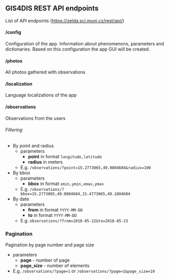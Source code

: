 ## GIS4DIS REST API endpoints
List of API endpoints (https://zelda.sci.muni.cz/rest/api/)

#### /config
Configuration of the app. Information about phenomenons, parameters and dictionaries. Based on this configuration the app GUI will be created.

#### /photos
All photos gathered with observations

#### /localization
Language localizations of the app

#### /observations
Observations from the users

###### Filtering
* By point and radius
  * parameters
    * **point** in format `longitude,latitude`
    * **radius** in meters
  * E.g.
    `/observations/?point=15.2773065,49.0804684&radius=100`
* By bbox
  * parameters
    * **bbox** in format `xmin,ymin,xmax,ymax`
  * E.g.
    `/observations/?bbox=15.2773065,49.0804684,15.4773065,49.1804684`
* By date
  * parameters
    * **from** in format `YYYY-MM-DD`
    * **to** in format `YYYY-MM-DD`
  * E.g.
    `observations/?from=2018-05-22&to=2018-05-23`

### Pagination
Pagination by page number and page size
* parameters
  * **page** - number of page
  * **page_size** - number of elements
* E.g. `/observations/?page=1` or `/observations/?page=1&page_size=10`
